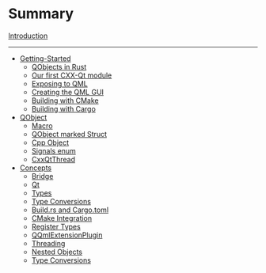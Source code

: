 <!--
SPDX-FileCopyrightText: 2021 Klarälvdalens Datakonsult AB, a KDAB Group company <info@kdab.com>
SPDX-FileContributor: Andrew Hayzen <andrew.hayzen@kdab.com>

SPDX-License-Identifier: MIT OR Apache-2.0
-->

# Summary

[Introduction](./index.md)

---

- [Getting-Started](./getting-started/index.md)
    - [QObjects in Rust](./getting-started/1-qobjects-in-rust.md)
    - [Our first CXX-Qt module](./getting-started/2-our-first-cxx-qt-module.md)
    - [Exposing to QML](./getting-started/3-exposing-to-qml.md)
    - [Creating the QML GUI](./getting-started/4-qml-gui.md)
    - [Building with CMake](./getting-started/5-cmake-integration.md)
    - [Building with Cargo](./getting-started/6-cargo-executable.md)
- [QObject](./qobject/index.md)
    - [Macro](./qobject/macro.md)
    - [QObject marked Struct](./qobject/qobject_struct.md)
    - [Cpp Object](./qobject/cpp_object.md)
    - [Signals enum](./qobject/signals_enum.md)
    - [CxxQtThread](./qobject/cxxqtthread.md)
- [Concepts](./concepts/index.md)
    - [Bridge](./concepts/bridge.md)
    - [Qt](./concepts/qt.md)
    - [Types](./concepts/types.md)
    - [Type Conversions](./concepts/type-conversions.md)
    - [Build.rs and Cargo.toml](./concepts/build_rs_and_cargo.md)
    - [CMake Integration](./concepts/cmake.md)
    - [Register Types](./concepts/register_types.md)
    - [QQmlExtensionPlugin](./concepts/qqmlextensionplugin.md)
    - [Threading](./concepts/threading.md)
    - [Nested Objects](./concepts/nested_objects.md)
    - [Type Conversions](./concepts/type-conversions.md)
